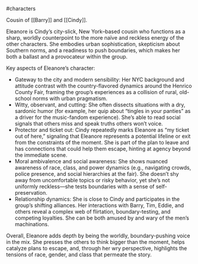 #characters 

Cousin of [[Barry]] and [[Cindy]].


Eleanore is Cindy’s city-slick, New York–based cousin who functions as a sharp, worldly counterpoint to the more naïve and reckless energy of the other characters. She embodies urban sophistication, skepticism about Southern norms, and a readiness to push boundaries, which makes her both a ballast and a provocateur within the group.

Key aspects of Eleanore’s character:
- Gateway to the city and modern sensibility: Her NYC background and attitude contrast with the country-flavored dynamics around the Henrico County Fair, framing the group’s experiences as a collision of rural, old-school norms with urban pragmatism.
- Witty, observant, and cutting: She often dissects situations with a dry, sardonic humor (for example, her quip about “tingles in your panties” as a driver for the music-fandom experience). She’s able to read social signals that others miss and speak truths others won’t voice.
- Protector and ticket out: Cindy repeatedly marks Eleanore as “my ticket out of here,” signaling that Eleanore represents a potential lifeline or exit from the constraints of the moment. She is part of the plan to leave and has connections that could help them escape, hinting at agency beyond the immediate scene.
- Moral ambivalence and social awareness: She shows nuanced awareness of race, class, and power dynamics (e.g., navigating crowds, police presence, and social hierarchies at the fair). She doesn’t shy away from uncomfortable topics or risky behavior, yet she’s not uniformly reckless—she tests boundaries with a sense of self-preservation.
- Relationship dynamics: She is close to Cindy and participates in the group’s shifting alliances. Her interactions with Barry, Tim, Eddie, and others reveal a complex web of flirtation, boundary-testing, and competing loyalties. She can be both amused by and wary of the men’s machinations.

Overall, Eleanore adds depth by being the worldly, boundary-pushing voice in the mix. She presses the others to think bigger than the moment, helps catalyze plans to escape, and, through her wry perspective, highlights the tensions of race, gender, and class that permeate the story.